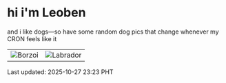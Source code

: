 # hi i'm Leoben

and i like dogs—so have some random dog pics that change whenever my CRON feels like it

|  |  |
|--------|----------|
| ![Borzoi](https://random-dog-vercel.vercel.app/api/random-borzoi?v=1761578634) | ![Labrador](https://random-dog-vercel.vercel.app/api/random-labrador?v=1761578634) |

Last updated: 2025-10-27 23:23 PHT
